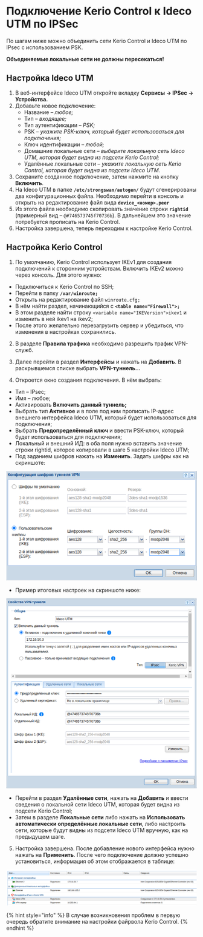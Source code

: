 # Подключение Kerio Control к Ideco UTM по IPSec

По шагам ниже можно объединить сети Kerio Control и Ideco UTM по IPsec с использованием PSK.

**Объединяемые локальные сети не должны пересекаться!**

## Настройка Ideco UTM

1. В веб-интерфейсе Ideco UTM откройте вкладку **Сервисы -&gt; IPSec -&gt; Устройства.**
2. Добавьте новое подключение:
   * Название – _любое;_
   * Тип – _входящее;_
   * Тип аутентификации – _PSK;_
   * PSK – _укажите PSK-ключ, который будет использоваться для подключения;_
   * Ключ идентификации – _любой;_
   * Домашние локальные сети – _выберите локальную сеть Ideco UTM, которая будет видна из подсети Kerio Control;_
   * Удалённые локальные сети – _укажите локальную сеть Kerio Control, которая будет видна из подсети Ideco UTM._
3. Сохраните созданное подключение, затем нажмите на кнопку **Включить**.
4. На Ideco UTM в папке **`/etc/strongswan/autogen/`** будут сгенерированы два конфигурационных файла. Необходимо перейти в консоль и открыть на редактирование файл вида **`device_<номер>.peer`**
5. Из этого файла необходимо скопировать значение строки **`rightid`** \(примерный вид – `@#746573745f70736b`\). В дальнейшем это значение потребуется прописать на Kerio Control.
6. Настройка завершена, теперь переходим к настройке Kerio Control.

## Настройка Kerio Control

1. По умолчанию, Kerio Control использует IKEv1 для создания подключений к сторонним устройствам. Включить IKEv2 можно через консоль. Для этого нужно:

* Подключиться к Kerio Control по SSH;
* Перейти в папку **`/var/winroute;`**
* Открыть на редактирование файл `winroute.cfg;`
* В нём найти раздел, начинающийся с **`<table name="Firewall">;`**
* В этом разделе найти строку `<variable name="IKEVersion">ikev1` и изменить в ней ikev1 на ikev2;
* После этого желательно перезагрузить сервер и убедиться, что изменения в настройках сохранились.

2. В разделе **Правила трафика** необходимо разрешить трафик VPN-служб.

3. Далее перейти в раздел **Интерфейсы** и нажать на **Добавить**. В раскрывшемся списке выбрать **VPN-туннель...**

4. Откроется окно создания подключения. В нём выбрать:

* Тип – IPsec;
* Имя – любое;
* Активировать **Включить данный туннель;**
* Выбрать тип **Активное** и в поле под ним прописать IP-адрес внешнего интерфейса Ideco UTM, который будет использоваться для подключения;
* Выбрать **Предопределённый ключ** и ввести PSK-ключ, который будет использоваться для подключения;
* Локальный и внешний ИД: в оба поля нужно вставить значение строки rightid, которое копировали в шаге 5 настройки Ideco UTM;
* Под заданием шифров нажать на **Изменить**. Задать шифры как на скриншоте:

![](../../../.gitbook/assets/17072231%20%281%29.png)

* Пример итоговых настроек на скриншоте ниже:

![](../../../.gitbook/assets/17072230%20%281%29%20%282%29%20%282%29.png)

* Перейти в раздел **Удалённые сети**, нажать на **Добавить** и ввести сведения о локальной сети Ideco UTM, которая будет видна из подсети Kerio Control;
* Затем в разделе **Локальные сети** либо нажать на **Использовать автоматически определённые локальные сети**, либо настроить сети, которые будут видны из подсети Ideco UTM вручную, как на предыдущем шаге.

5. Настройка завершена. После добавление нового интерфейса нужно нажать на **Применить**. После чего подключение должно успешно установиться, информация об этом отображается в таблице:

![](../../../.gitbook/assets/17072232%20%282%29.png)

{% hint style="info" %}
В случае возникновения проблем в первую очередь обратите внимание на настройки файрвола Kerio Control.
{% endhint %}

